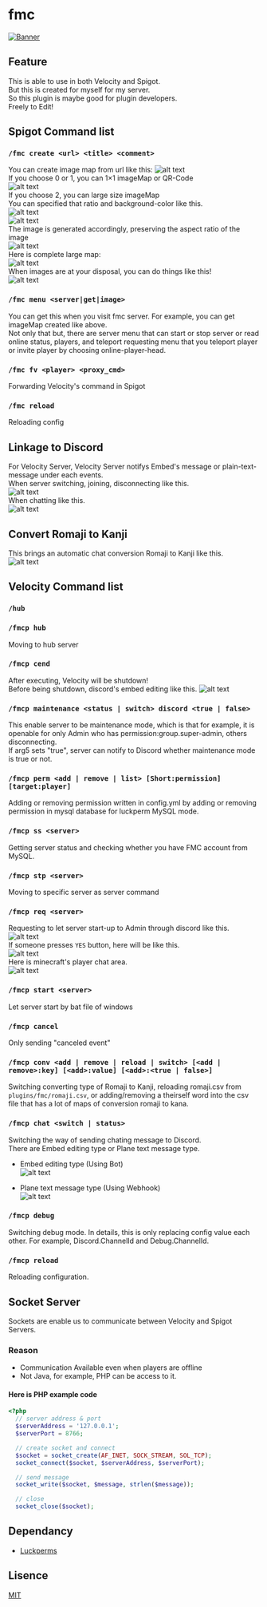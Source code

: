 # fmc

[![Banner](https://raw.githubusercontent.com/verazza/branding/refs/heads/master/web/banner/fmc.png "Banner")](https://keyp.f5.si/)  

## Feature
This is able to use in both Velocity and Spigot.  
But this is created for myself for my server.  
So this plugin is maybe good for plugin developers.  
Freely to Edit!

## Spigot Command list

### `/fmc create <url> <title> <comment>`
You can create image map from url like this:
![alt text](https://raw.githubusercontent.com/verazza/branding/refs/heads/master/repo/fmc/spigot/imagemap/choose_map.png)  
If you choose 0 or 1, you can 1×1 imageMap or QR-Code  
![alt text](https://raw.githubusercontent.com/verazza/branding/refs/heads/master/repo/fmc/spigot/imagemap/example_small_maps.png)  
If you choose 2, you can large size imageMap  
You can specified that ratio and background-color like this.  
![alt text](https://raw.githubusercontent.com/verazza/branding/refs/heads/master/repo/fmc/spigot/imagemap/choose_size.png)  
![alt text](https://raw.githubusercontent.com/verazza/branding/refs/heads/master/repo/fmc/spigot/imagemap/choose_color.png)  
The image is generated accordingly, preserving the aspect ratio of the image  
![alt text](https://raw.githubusercontent.com/verazza/branding/refs/heads/master/repo/fmc/spigot/imagemap/result.png)  
Here is complete large map:  
![alt text](https://raw.githubusercontent.com/verazza/branding/refs/heads/master/repo/fmc/spigot/imagemap/example_large_map.png)  
When images are at your disposal, you can do things like this!  
![alt text](https://raw.githubusercontent.com/verazza/branding/refs/heads/master/repo/fmc/spigot/imagemap/arrow_move.gif)  

### `/fmc menu <server|get|image>`
You can get this when you visit fmc server. For example, you can get imageMap created like above.  
Not only that but, there are server menu that can start or stop server or read online status, players, and teleport requesting menu that you teleport player or invite player by choosing online-player-head.  

### `/fmc fv <player> <proxy_cmd>`
Forwarding Velocity's command in Spigot

### `/fmc reload`
Reloading config

## Linkage to Discord
For Velocity Server, Velocity Server notifys Embed's message or plain-text-message under each events.  
When server switching, joining, disconnecting like this.  
![alt text](https://raw.githubusercontent.com/verazza/branding/refs/heads/master/repo/fmc/velocity/event_message.png)  
When chatting like this.  
![alt text](https://raw.githubusercontent.com/verazza/branding/refs/heads/master/repo/fmc/velocity/chat_message2.png)

## Convert Romaji to Kanji
This brings an automatic chat conversion Romaji to Kanji like this.  
![alt text](https://raw.githubusercontent.com/verazza/branding/refs/heads/master/repo/fmc/velocity/chat_conv.png)

## Velocity Command list

### `/hub`

### `/fmcp hub`
Moving to hub server  

### `/fmcp cend`
After executing, Velocity will be shutdown!  
Before being shutdown, discord's embed editing like this.
![alt text](https://raw.githubusercontent.com/verazza/branding/refs/heads/master/repo/fmc/velocity/proxy_shutdown.png)

### `/fmcp maintenance <status | switch> discord <true | false>`
This enable server to be maintenance mode, which is that for example, it is openable for only Admin who has permission:group.super-admin, others disconnecting.  
If arg5 sets "true", server can notify to Discord whether maintenance mode is true or not.  

### `/fmcp perm <add | remove | list> [Short:permission] [target:player]`
Adding or removing permission written in config.yml by adding or removing permission in mysql database for luckperm MySQL mode.

### `/fmcp ss <server>`
Getting server status and checking whether you have FMC account from MySQL.  

### `/fmcp stp <server>`
Moving to specific server as server command

### `/fmcp req <server>`
Requesting to let server start-up to Admin through discord like this.  
![alt text](https://raw.githubusercontent.com/verazza/branding/refs/heads/master/repo/fmc/velocity/req_button.png)  
If someone presses `YES` button, here will be like this.  
![alt text](https://raw.githubusercontent.com/verazza/branding/refs/heads/master/repo/fmc/velocity/reqsul_notification.png)  
Here is minecraft's player chat area.  
![alt text](https://raw.githubusercontent.com/verazza/branding/refs/heads/master/repo/fmc/velocity/req_minecraft_chat.png)  

### `/fmcp start <server>`
Let server start by bat file of windows

### `/fmcp cancel`
Only sending "canceled event"

### `/fmcp conv <add | remove | reload | switch> [<add | remove>:key] [<add>:value] [<add>:<true | false>]`
Switching converting type of Romaji to Kanji, reloading romaji.csv from `plugins/fmc/romaji.csv`, or adding/removing a theirself word into the csv file that has a lot of maps of conversion romaji to kana.

### `/fmcp chat <switch | status>`
Switching the way of sending chating message to Discord.  
There are Embed editing type or Plane text message type.  

* Embed editing type (Using Bot)  
![alt text](https://raw.githubusercontent.com/verazza/branding/refs/heads/master/repo/fmc/velocity/embed_editing_type.png)  

* Plane text message type (Using Webhook)  
![alt text](https://raw.githubusercontent.com/verazza/branding/refs/heads/master/repo/fmc/velocity/plain_text_message_type.png)  

### `/fmcp debug`
Switching debug mode. In details, this is only replacing config value each other. For example, Discord.ChannelId and Debug.ChannelId.

### `/fmcp reload`
Reloading configuration.

## Socket Server
Sockets are enable us to communicate between Velocity and Spigot Servers.

### Reason
* Communication Available even when players are offline  
* Not Java, for example, PHP can be access to it.  

#### Here is PHP example code
```php
<?php
  // server address & port
  $serverAddress = '127.0.0.1';
  $serverPort = 8766;

  // create socket and connect
  $socket = socket_create(AF_INET, SOCK_STREAM, SOL_TCP);
  socket_connect($socket, $serverAddress, $serverPort);

  // send message
  socket_write($socket, $message, strlen($message));

  // close
  socket_close($socket);
```

## Dependancy
* [Luckperms](https://github.com/LuckPerms/LuckPerms)

## Lisence
[MIT](LICENSE)
